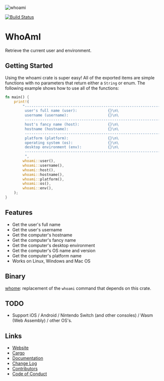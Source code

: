 ![whoami](https://jeronaldaron.github.io/whoami/icon.svg)

[![Build Status](https://travis-ci.com/OxyDeadbeef/whoami.svg?branch=master)](https://travis-ci.com/OxyDeadbeef/whoami)

# WhoAmI
Retrieve the current user and environment.

## Getting Started
Using the whoami crate is super easy!  All of the exported items are simple functions with no parameters that return either a `String` or enum.  The following example shows how to use all of the functions:

```rust
fn main() {
    print!(
        "--------------------------------------------------------------------------------\n\
         user's full name (user):              {}\n\
         username (username):                  {}\n\
         --------------------------------------------------------------------------------\n\
         host's fancy name (host):             {}\n\
         hostname (hostname):                  {}\n\
         --------------------------------------------------------------------------------\n\
         platform (platform):                  {}\n\
         operating system (os):                {}\n\
         desktop environment (env):            {}\n\
         --------------------------------------------------------------------------------\n\
         ",
        whoami::user(),
        whoami::username(),
        whoami::host(),
        whoami::hostname(),
        whoami::platform(),
        whoami::os(),
        whoami::env(),
    );
}
```

## Features
* Get the user's full name
* Get the user's username
* Get the computer's hostname
* Get the computer's fancy name
* Get the computer's desktop environment
* Get the computer's OS name and version
* Get the computer's platform name
* Works on Linux, Windows and Mac OS

## Binary
[whome](https://crates.io/crates/whome): replacement of the `whoami` command that depends on this crate.

## TODO
* Support iOS / Android / Nintendo Switch (and other consoles) / Wasm (Web Assembly) / other OS's.

## Links
* [Website](https://jeronaldaron.github.io/whoami)
* [Cargo](https://crates.io/crates/whoami)
* [Documentation](https://docs.rs/whoami)
* [Change Log](https://jeronaldaron.github.io/whoami/CHANGELOG)
* [Contributors](https://jeronaldaron.github.io/whoami/CONTRIBUTORS)
* [Code of Conduct](https://jeronaldaron.github.io/whoami/CODEOFCONDUCT)
